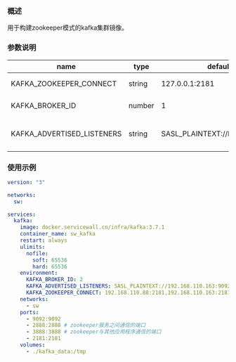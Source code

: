 ### 概述

用于构建zookeeper模式的kafka集群镜像。

### 参数说明


| name                       | type   | default        | remark         |
|----------------------------|--------|----------------|----------------|
| KAFKA_ZOOKEEPER_CONNECT    | string | 127.0.0.1:2181 | zookeeper集群节点  |
| KAFKA_BROKER_ID            | number | 1              | kafka节点ID      |
| KAFKA_ADVERTISED_LISTENERS | string | SASL_PLAINTEXT://localhost:9092 | kafka生产消费监听的端口 |



### 使用示例
```yaml
version: "3"

networks:
  sw:

services:
  kafka:
    image: docker.servicewall.cn/infra/kafka:3.7.1
    container_name: sw_kafka
    restart: always
    ulimits:
      nofile:
        soft: 65536
        hard: 65536
    environment:
      KAFKA_BROKER_ID: 2
      KAFKA_ADVERTISED_LISTENERS: SASL_PLAINTEXT://192.168.110.163:9092
      KAFKA_ZOOKEEPER_CONNECT: 192.168.110.88:2181,192.168.110.163:2181
    networks:
      - sw
    ports:
      - 9092:9092
      - 2888:2888 # zookeeper服务之间通信的端口
      - 3888:3888 # zookeeper与其他应用程序通信的端口
      - 2181:2181
    volumes:
      - ./kafka_data:/tmp
```